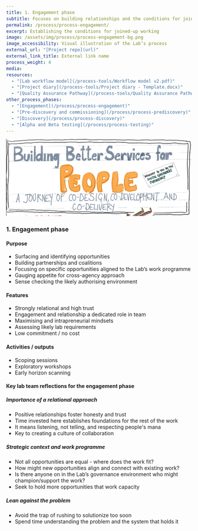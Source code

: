 ```yaml
---
title: 1. Engagement phase
subtitle: Focuses on building relationships and the conditions for joined-up working
permalink: /process/process-engagement/
excerpt: Establishing the conditions for joined-up working
image: /assets/img/process/process-engagement-bg.png
image_accessibility: Visual illustration of the Lab’s process
external_url: "[Project repo](url)"
external_link_title: External link name
process_weight: 4
media:
resources:
  - "[Lab workflow model](/process-tools/Workflow model v2.pdf)"
  - "[Project diary](/process-tools/Project diary - Template.docx)"
  - "[Quality Assurance Pathway](/process-tools/Quality Assurance Pathway.xlsx)"
other_process_phases:
  - "[Engagement](/process/process-engagement)"
  - "[Pre-discovery and commissioning](/process/process-prediscovery)"
  - "[Discovery](/process/process-discovery)"
  - "[Alpha and Beta testing](/process/process-testing)"
---
```


[![A shared focus on better services](/assets/img/process/Building-better-services.png)](/assets/img/process/Building-better-services.png)

### 1. Engagement phase

#### Purpose

* Surfacing and identifying opportunities
* Building partnerships and coalitions
* Focusing on specific opportunities aligned to the Lab’s work programme
* Gauging appetite for cross-agency approach
* Sense checking the likely authorising environment

#### Features

* Strongly relational and high trust
* Engagement and relationship a dedicated role in team
* Maximising and intrapreneurial mindsets
* Assessing likely lab requirements
* Low commitment / no cost

#### Activities / outputs

* Scoping sessions
* Exploratory workshops
* Early horizon scanning

#### Key lab team reflections for the engagement phase

##### Importance of a relational approach

* Positive relationships foster honesty and trust
* Time invested here establishes foundations for the rest of the work
* It means listening, not telling, and respecting people's mana
* Key to creating a culture of collaboration

##### Strategic context and work programme

* Not all opportunities are equal - where does the work fit?
* How might new opportunities align and connect with existing work?
* Is there anyone on in the Lab’s governance environment who might champion/support the work?
* Seek to hold more opportunities that work capacity

##### Lean against the problem

* Avoid the trap of rushing to solutionize too soon
* Spend time understanding the problem and the system that holds it
